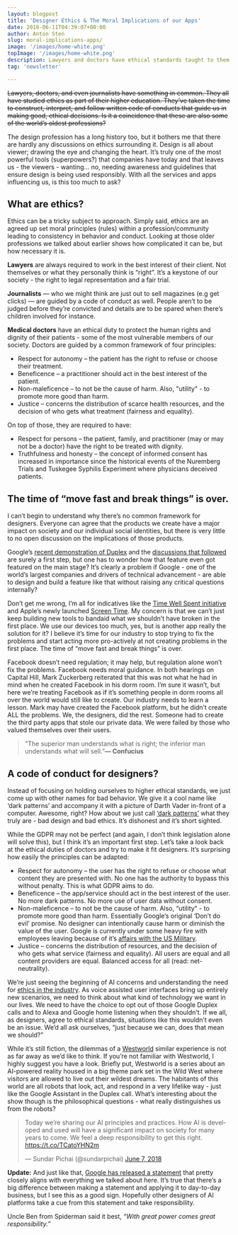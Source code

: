 ```yaml
---
layout: blogpost
title: 'Designer Ethics & The Moral Implications of our Apps'
date: 2018-06-11T04:39:07+00:00
author: Anton Sten
slug: moral-implications-apps/
image: '/images/home-white.png'
topImage: '/images/home-white.png'
description: Lawyers and doctors have ethical standards taught to them, but designers don't. For many apps and features, it takes a backseat to the the “wow" factor. I’m not just talking to Google here, it falls on ALL our shoulders.
tag: 'newsletter'

---
```


~~Lawyers, doctors, and even journalists have something in common. They all have studied ethics as part of their higher education. They’ve taken the time to construct, interpret, and follow written code of conducts that guide us in making good, ethical decisions. Is it a coincidence that these are also some of the world’s oldest professions?~~

The design profession has a long history too, but it bothers me that there are hardly any discussions on ethics surrounding it. Design is all about viewer; drawing the eye and changing the heart. It’s truly one of the most powerful tools (superpowers?) that companies have today and that leaves us - the viewers - wanting… no, needing awareness and guidelines that ensure design is being used responsibly. With all the services and apps influencing us, is this too much to ask?

## What are ethics?

Ethics can be a tricky subject to approach. Simply said, ethics are an agreed up set moral principles (rules) within a profession/community leading to consistency in behavior and conduct. Looking at those older professions we talked about earlier shows how complicated it can be, but how necessary it is.

**Lawyers** are always required to work in the best interest of their client. Not themselves or what they personally think is “right”. It’s a keystone of our society - the right to legal representation and a fair trial.

**Journalists** — who we might think are just out to sell magazines (e.g get clicks) — are guided by a code of conduct as well. People aren’t to be judged before they’re convicted and details are to be spared when there’s children involved for instance.

**Medical doctors** have an ethical duty to protect the human rights and dignity of their patients - some of the most vulnerable members of our society. Doctors are guided by a common framework of four principles:

- Respect for autonomy – the patient has the right to refuse or choose their treatment.
- Beneficence – a practitioner should act in the best interest of the patient.
- Non-maleficence – to not be the cause of harm. Also, "utility" - to promote more good than harm.
- Justice – concerns the distribution of scarce health resources, and the decision of who gets what treatment (fairness and equality).

On top of those, they are required to have:
- Respect for persons – the patient, family, and practitioner (may or may not be a doctor) have the right to be treated with dignity.
- Truthfulness and honesty – the concept of informed consent has increased in importance since the historical events of the Nuremberg Trials and Tuskegee Syphilis Experiment where physicians deceived patients.


## The time of “move fast and break things” is over.

I can’t begin to understand why there’s no common framework for designers. Everyone can agree that the products we create have a major impact on society and our individual social identities, but there is very little to no open discussion on the implications of those products.

Google’s [recent demonstration of Duplex](https://www.antonsten.com/ai-ethics/) and the [discussions that followed](https://twitter.com/BridgetCarey/status/993910061209702400) are surely a first step, but one has to wonder how that feature even got featured on the main stage? It’s clearly a problem if Google - one of the world’s largest companies and drivers of technical advancement - are able to design and build a feature like that without raising any critical questions internally?

Don’t get me wrong, I’m all for indicatives like the [Time Well Spent initiative](http://humanetech.com) and Apple’s newly launched [Screen Time](https://www.apple.com/newsroom/2018/06/ios-12-introduces-new-features-to-reduce-interruptions-and-manage-screen-time/). My concern is that we can’t just keep building new tools to bandaid what we shouldn’t have broken in the first place. We use our devices too much, yes, but is another app really the solution for it? I believe it’s time for our industry to stop trying to fix the problems and start acting more pro-actively at not creating problems in the first place. The time of “move fast and break things” is over.

Facebook doesn’t need regulation; it may help, but regulation alone won’t fix the problems. Facebook needs moral guidance. In both hearings on Capital Hill, Mark Zuckerberg reiterated that this was not what he had in mind when he created Facebook in his dorm room. I’m sure it wasn’t, but here we’re treating Facebook as if it’s something people in dorm rooms all over the world would still like to create. Our industry needs to learn a lesson. Mark may have created the Facebook platform, but he didn’t create ALL the problems. We, the designers, did the rest. Someone had to create the third party apps that stole our private data. We were failed by those who valued themselves over their users.

>“The superior man understands what is right; the inferior man understands what will sell.”**― Confucius**


## A code of conduct for designers?

Instead of focusing on holding ourselves to higher ethical standards, we just come up with other names for bad behavior. We give it a cool name like ‘dark patterns’ and accompany it with a picture of Darth Vader in-front of a computer. Awesome, right? How about we just call [‘dark patterns’](https://darkpatterns.org/) what they truly are - bad design and bad ethics. It’s dishonest and it’s short sighted.

While the GDPR may not be perfect (and again, I don’t think legislation alone will solve this), but I think it’s an important first step. Let’s take a look back at the ethical duties of doctors and try to make it fit designers. It’s surprising how easily the principles can be adapted:
- Respect for autonomy – the user has the right to refuse or choose what content they are presented with. No one has the authority to bypass this without penalty. This is what GDPR aims to do.
- Beneficence – the app/service should act in the best interest of the user. No more dark patterns. No more use of user data without consent.
- Non-maleficence – to not be the cause of harm. Also, “utility" - to promote more good than harm. Essentially Google’s original ‘Don’t do evil’ promise. No designer can intentionally cause harm or diminish the value of the user. Google is currently under some heavy fire with employees leaving because of it’s [affairs with the US Military](https://www.engadget.com/2018/03/06/google-is-helping-us-military-train-ai-to-study-drone-footage/).
- Justice – concerns the distribution of resources, and the decision of who gets what service (fairness and equality). All users are equal and all content providers are equal. Balanced access for all (read: net-neutrality).

We’re just seeing the beginning of AI concerns and understanding the need for [ethics in the industry](https://www.antonsten.com/ai-ethics/). As voice assisted user interfaces bring up entirely new scenarios, we need to think about what kind of technology we want in our lives. We need to have the choice to opt out of those Google Duplex calls and to Alexa and Google home listening when they shouldn’t. If we all, as designers, agree to ethical standards, situations like this wouldn’t even be an issue. We’d all ask ourselves, “just because we can, does that mean we should?”

While it’s still fiction, the dilemmas of a [Westworld](https://www.hbo.com/westworld) similar experience is not as far away as we’d like to think. If you’re not familiar with Westworld, I highly suggest you have a look. Briefly put, Westworld is a series about an AI-powered reality housed in a big theme park set in the Wild West where visitors are allowed to live out their wildest dreams. The habitants of this world are all robots that look, act, and respond in a very lifelike way - just like the Google Assistant in the Duplex call. What’s interesting about the show though is the philosophical questions - what really distinguishes us from the robots?

<blockquote class="twitter-tweet" data-cards="hidden" data-lang="en"><p lang="en" dir="ltr">Today we’re sharing our AI principles and practices. How AI is developed and used will have a significant impact on society for many years to come. We feel a deep responsibility to get this right. <a href="https://t.co/TCatoYHN2m">https://t.co/TCatoYHN2m</a></p>&mdash; Sundar Pichai (@sundarpichai) <a href="https://twitter.com/sundarpichai/status/1004800469405876226?ref_src=twsrc%5Etfw">June 7, 2018</a></blockquote> <script async src="https://platform.twitter.com/widgets.js" charset="utf-8"></script>

**Update:** And just like that, [Google has released a statement](https://twitter.com/sundarpichai/status/1004800469405876226) that pretty closely aligns with everything we talked about here. It’s true that there’s a big difference between making a statement and applying it to day-to-day business, but I see this as a good sign. Hopefully other designers of AI platforms take a cue from this statement and take responsibility.

Uncle Ben from Spiderman said it best, _“With great power comes great responsibility.”_
